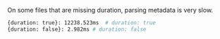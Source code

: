 On some files that are missing duration, parsing metadata is very slow.

```sh
{duration: true}: 12238.523ms  # duration: true
{duration: false}: 2.982ms # duration: false
```
